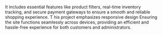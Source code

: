  It includes essential features like product filters, real-time inventory tracking, and secure payment gateways to ensure a smooth and reliable shopping experience. T
 his project emphasizes responsive design 
 Ensuring the site functions seamlessly across devices, providing an efficient and hassle-free experience for both customers and administrators.
